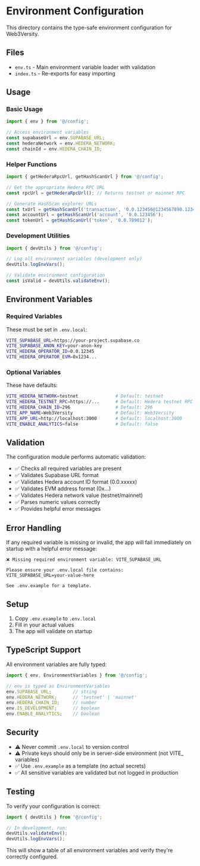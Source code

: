 # Environment Configuration

This directory contains the type-safe environment configuration for Web3Versity.

## Files

- `env.ts` - Main environment variable loader with validation
- `index.ts` - Re-exports for easy importing

## Usage

### Basic Usage

```typescript
import { env } from '@/config';

// Access environment variables
const supabaseUrl = env.SUPABASE_URL;
const hederaNetwork = env.HEDERA_NETWORK;
const chainId = env.HEDERA_CHAIN_ID;
```

### Helper Functions

```typescript
import { getHederaRpcUrl, getHashScanUrl } from '@/config';

// Get the appropriate Hedera RPC URL
const rpcUrl = getHederaRpcUrl(); // Returns testnet or mainnet RPC

// Generate HashScan explorer URLs
const txUrl = getHashScanUrl('transaction', '0.0.123456@1234567890.123456789');
const accountUrl = getHashScanUrl('account', '0.0.123456');
const tokenUrl = getHashScanUrl('token', '0.0.789012');
```

### Development Utilities

```typescript
import { devUtils } from '@/config';

// Log all environment variables (development only)
devUtils.logEnvVars();

// Validate environment configuration
const isValid = devUtils.validateEnv();
```

## Environment Variables

### Required Variables

These must be set in `.env.local`:

```bash
VITE_SUPABASE_URL=https://your-project.supabase.co
VITE_SUPABASE_ANON_KEY=your-anon-key
VITE_HEDERA_OPERATOR_ID=0.0.12345
VITE_HEDERA_OPERATOR_EVM=0x1234...
```

### Optional Variables

These have defaults:

```bash
VITE_HEDERA_NETWORK=testnet              # Default: testnet
VITE_HEDERA_TESTNET_RPC=https://...      # Default: Hedera testnet RPC
VITE_HEDERA_CHAIN_ID=296                 # Default: 296
VITE_APP_NAME=Web3Versity                # Default: Web3Versity
VITE_APP_URL=http://localhost:3000       # Default: localhost:3000
VITE_ENABLE_ANALYTICS=false              # Default: false
```

## Validation

The configuration module performs automatic validation:

- ✅ Checks all required variables are present
- ✅ Validates Supabase URL format
- ✅ Validates Hedera account ID format (0.0.xxxxx)
- ✅ Validates EVM address format (0x...)
- ✅ Validates Hedera network value (testnet/mainnet)
- ✅ Parses numeric values correctly
- ✅ Provides helpful error messages

## Error Handling

If any required variable is missing or invalid, the app will fail immediately on startup with a helpful error message:

```
❌ Missing required environment variable: VITE_SUPABASE_URL

Please ensure your .env.local file contains:
VITE_SUPABASE_URL=your-value-here

See .env.example for a template.
```

## Setup

1. Copy `.env.example` to `.env.local`
2. Fill in your actual values
3. The app will validate on startup

## TypeScript Support

All environment variables are fully typed:

```typescript
import { env, EnvironmentVariables } from '@/config';

// env is typed as EnvironmentVariables
env.SUPABASE_URL;        // string
env.HEDERA_NETWORK;      // 'testnet' | 'mainnet'
env.HEDERA_CHAIN_ID;     // number
env.IS_DEVELOPMENT;      // boolean
env.ENABLE_ANALYTICS;    // boolean
```

## Security

- ⚠️ Never commit `.env.local` to version control
- ⚠️ Private keys should only be in server-side environment (not VITE_ variables)
- ✅ Use `.env.example` as a template (no actual secrets)
- ✅ All sensitive variables are validated but not logged in production

## Testing

To verify your configuration is correct:

```typescript
import { devUtils } from '@/config';

// In development, run:
devUtils.validateEnv();
devUtils.logEnvVars();
```

This will show a table of all environment variables and verify they're correctly configured.
